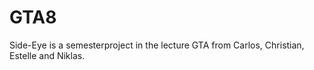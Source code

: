 # GTA8
Side-Eye is a semesterproject in the lecture GTA from Carlos, Christian, Estelle and Niklas.
